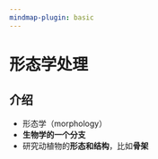 ```yaml
---
mindmap-plugin: basic
---
```


# 形态学处理
## 介绍
- 形态学（morphology）
- **生物学的一个分支**
- 研究动植物的**形态和结构**，比如**骨架**
